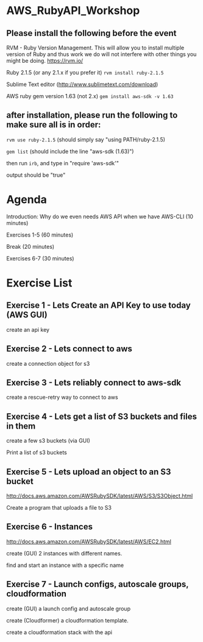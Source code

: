 # AWS_RubyAPI_Workshop

## Please install the following before the event

RVM - Ruby Version Management. This will allow you to install multiple version of Ruby and thus work we do will not interfere with other things you might be doing. https://rvm.io/

Ruby 2.1.5 (or any 2.1.x if you prefer it) `rvm install ruby-2.1.5`

Sublime Text editor (http://www.sublimetext.com/download)

AWS ruby gem version 1.63 (not 2.x) `gem install aws-sdk -v 1.63`

## after installation, please run the following to make sure all is in order:

`rvm use ruby-2.1.5` (should simply say "using PATH/ruby-2.1.5)

`gem list` (should include the line "aws-sdk (1.63)")

then run `irb`, and type in "require 'aws-sdk'"

output should be "true"

# Agenda

Introduction: Why do we even needs AWS API when we have AWS-CLI (10 minutes)

Exercises 1-5 (60 minutes)

Break (20 minutes)

Exercises 6-7 (30 minutes)

# Exercise List

## Exercise 1 - Lets Create an API Key to use today (AWS GUI)
create an api key

## Exercise 2 - Lets connect to aws
create a connection object for s3

## Exercise 3 - Lets reliably connect to aws-sdk
create a rescue-retry way to connect to aws

## Exercise 4 - Lets get a list of S3 buckets and files in them
create a few s3 buckets (via GUI) 

Print a list of s3 buckets

## Exercise 5 - Lets upload an object to an S3 bucket

http://docs.aws.amazon.com/AWSRubySDK/latest/AWS/S3/S3Object.html

Create a program that uploads a file to S3

## Exercise 6 - Instances

http://docs.aws.amazon.com/AWSRubySDK/latest/AWS/EC2.html

create (GUI) 2 instances with different names. 

find and start an instance with a specific name

## Exercise 7 - Launch configs, autoscale groups, cloudformation
create (GUI) a launch config and autoscale group

create (Cloudformer) a cloudformation template.

create a cloudformation stack with the api
